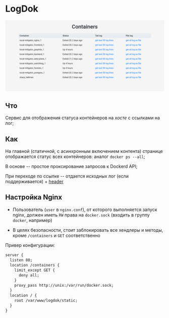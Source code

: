 # LogDok

![preview](preview.png)

## Что

Сервис для отображения статуса контейнеров на *хосте* с ссылками на лог;

## Как

На главной (статичной, с асинхронным включением контента) странице отображается
статус всех контейнеров: аналог `docker ps --all`;

В основе -- простое проксирование запросов к Dockerd API;

При переходе по ссылке -- отдается исходных лог (если поддерживается) + [header](https://docs.docker.com/engine/api/v1.40/#operation/ContainerAttach)

## Настройка Nginx

* Пользователь (`user` в `nginx.conf`), от которого выполняется запуск nginx,
должен иметь `RW` права на `docker.sock` (входить в группу `docker`, например)

* В целях безопасности, стоит заблокировать все хендлеры и методы, кроме `/containers` и `GET` соответственно

Привер конфигурации:

```nginx
server {
  listen 80;
  location /containers {
    limit_except GET {
      deny all;
    }
    proxy_pass http://unix:/var/run/docker.sock;
  }
  location / {
    root /var/www/logdok/static;
  }
}
```
